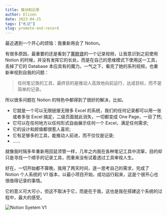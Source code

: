 ```yaml
---
title: 推动和记录
author: Elizen
date: 2023-04-25
tags: ["札记"]
slug: promote-and-record
---
```


最近遇到一个开心的烦恼：我重新用会了 Notion。

有很多原因，最重要的还是看到了[薑餅資](https://www.youtube.com/@gingerbread0529)的一个记录视频，让我意识到之前使用 Notion 的时候，并没有发挥它的长处，而是在自己的思维模式下使用这一工具，丢掉了它的 Database 本应具有的魔力。一气之下，看完了她的系列视频，也重新审视到自我的问题：

> 任何笔记类的工具，最终目的是推动人高效地向前运行，达成目标，而不是简单的记录。

所以很多问题在 Notion 的特色中都得到了很好的解决，比如，

- 它就是一个可以无限链接无限多 Excel 的系统，我们的任何记录都可以用一张或者多张 Excel 搞定，二级页面就此消失，一切都变成 One Page，一目了然;
- 它可以在任何地方以任何形式自由展示任何一个 Excel，满足任何需求;
- 它的设计和颜值都很惹人喜欢;
- 它有足够多的工具，能推动人前进，而不仅仅是记录;
- ……

就像我时隔多年重新用回鼠须管一样，几年之内我在各种笔记工具中流窜，目的却只是寻找一个顺手的记录工具，而重来没有试着透过工具审视人生。

好在，一切开始都不算晚，我用了两天时间，逐一思考自己的需求，完成了 Notion 个人系统的 V1 版本，以最小项目开始，成功运行起来，这是个很开心也很值得记录的事情。

它的意义可大可小，但这不取决于它，而是在于我，这也是我在搭建这个系统的过程中，最大的感受。

![Notion Syetem V1](https://r2.elizen.me/2023/04/566061dd26bebac5cd5d87cee07e52de.jpg)